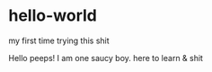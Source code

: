 # hello-world
my first time trying this shit

Hello peeps!
I am one saucy boy. here to learn & shit
